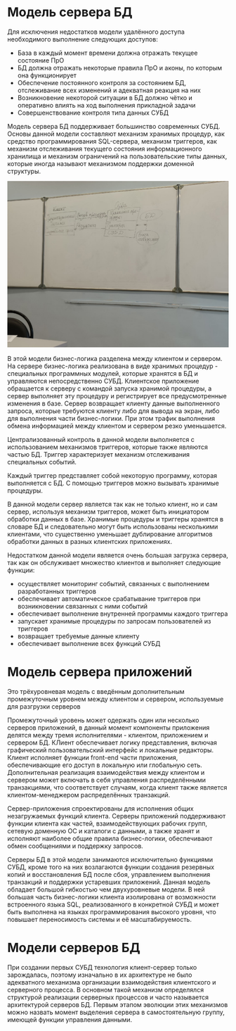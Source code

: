 # Модель сервера БД

Для исключения недостатков модели удалённого доступа необходимого выполнение следующих доступов:

- База в каждый момент времени должна отражать текущее состояние ПрО
- БД должна отражать некоторые правила ПрО и аконы, по которым она функционирует
- Обеспечение постоянного контроля за состоянием БД, отслеживание всех изменений и адекватная реакция на них
- Возникновение некоторой ситуации в БД должно чётко и оперативно влиять на ход выполнения прикладной задачи
- Совершенствование контроля типа данных СУБД

Модель сервера БД поддерживает большинство современных СУБД. Основы данной модели составляют механизм хранимых процедур, как средство программирования SQL-сервера, механизм триггеров, как механизм отслеживания текущего состояния информационного хранилища и механизм ограничений на пользовательские типы данных, которые иногда называют механизмом поддержки доменной структуры.

![img](./img/2022-11-03.jpg)

В этой модели бизнес-логика разделена между клиентом и сервером. На сервере бизнес-логика реализована в виде хранимых процедур - специальных программных модулей, которые хранятся в БД и управляются непосредственно СУБД. Клиентское приложение обращается к серверу с командой запуска хранимой процедуры, а сервер выполняет эту процедуру и регистрирует все предусмотренные изменения в базе. Сервер возвращает клиенту данные выполненного запроса, которые требуются клиенту либо для вывода на экран, либо для выполнения части бизнес-логики. При этом трафик выполнения обмена информацией между клиентом и сервером резко уменьшается. 

Централизованный контроль в данной модели выполняется с использованием механизмов триггеров, которые также являются частью БД. Триггер характеризует механизм отслеживания специальных событий.

Каждый триггер представляет собой некоторую программу, которая выполняется с БД. С помощью триггеров можно вызывать хранимые процедуры.

В данной модели сервер является так как не только клиент, но и сам сервер, используя механизм триггеров, может быть инициатором обработки данных в базе. Хранимые процедуры и триггеры хранятся в словаре БД и следовательно могут быть использованы несколькими клиентами, что существенно уменьшает дублирование алгоритмов обработки данных в разных клиентских приложениях.

Недостатком данной модели является очень большая загрузка сервера, так как он обслуживает множество клиентов и выполняет следующие функции:

- осуществляет мониторинг событий, связанных с выполнением разработанных триггеров
- обеспечивает автоматическое срабатывание триггеров при возникновении связанных с ними событий
- обеспечивает выполнение внутренней программы каждого триггера
- запускает хранимые процедуры по запросам пользователей из триггеров
- возвращает требуемые данные клиенту
- обеспечивает выполнение всех функций СУБД

# Модель сервера приложений

Это трёхуровневая модель с введённым дополнительным промежуточным уровнем между клиентом и сервером, используемые для разгрузки серверов

Промежуточный уровень может одержать один или несколько серверов приложений, в данный момент компоненты приложения делятся между тремя исполнителями - клиентом, приложением и сервером БД. КЛиент обеспечивает логику представления, включая графический пользовательский интерфейс и локальные редакторы. Клиент исполняет функции front-end части приложения, обеспечивающие его доступ в локальную или глобальную сеть. Дополнительная реализация взаимодействия между клиентом и сервером может включать в себя управления распределёнными транзакциями, что соответствует случаям, когда клиент также является клиентом-менеджером распределённых транзакций.

Сервер-приложения спроектированы для исполнения общих незагружаемых функций клиента. Серверы приложений поддерживают функции клиента как частей, взаимодействующих рабочих групп, сетевую доменную ОС и каталоги с данными, а также хранят и исполняют наиболее общие правила бизнес-логики, обеспечивают обмен сообщениями и поддержку запросов.

Серверы БД в этой модели занимаются исключительно функциями СУБД, кроме того на них возлагаются функции создания резервных копий и восстановления БД после сбоя, управлением выполнения транзакций и поддержки устаревших приложений. Данная модель обладает большой гибкостью чем двухуровневые модели. В ней большая часть бизнес-логики клиента изолирована от возможности встроенного языка SQL, реализованного в конкретной СУБД и может быть выполнена на языках программирования высокого уровня, что повышает переносимость системы и её масштабируемость.

# Модели серверов БД

При создании первых СУБД технология клиент-сервер только зарождалась, поэтому изначально в их архитектуре не было адекватного механизма организации взаимодействия клиентского и серверного процесса. В основном такой механизм определялся структурой реализации серверных процессов и часто называется архитектурой серверов БД. Первым этапом эволюции этих механизмов можно назвать момент выделения сервера в самостоятельную группу, имеющей функции управления данными.
